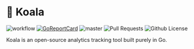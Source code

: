 # 🐨 Koala

![workflow](https://github.com/oabraham1/koala/actions/workflows/go.yml/badge.svg)
[![GoReportCard](https://goreportcard.com/badge/github.com/oabraham1/koala)](https://goreportcard.com/report/github.com/oabraham1/koala)
![master](https://img.shields.io/github/last-commit/oabraham1/koala/master)
![Pull Requests](https://img.shields.io/github/issues-pr/oabraham1/koala)
![Github License](https://img.shields.io/badge/License-Apache-green.svg)

Koala is an open-source analytics tracking tool built purely in Go.
